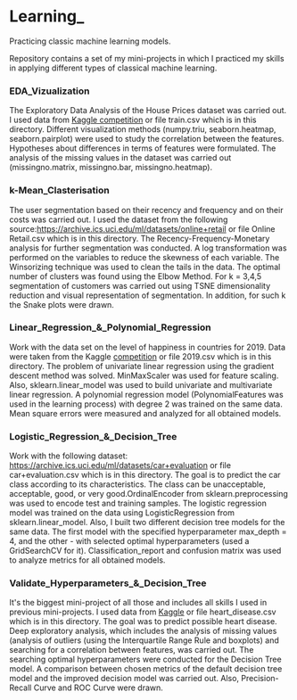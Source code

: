 # Learning_
Practicing classic machine learning models.

Repository contains a set of my mini-projects in which I practiced my skills in applying different types of classical machine learning.

### **EDA_Vizualization**
The Exploratory Data Analysis of the House Prices dataset was carried out. I used data from [Kaggle competition](https://www.kaggle.com/c/house-prices-advanced-regression-techniques) or file train.csv which is in this directory. Different visualization methods (numpy.triu, seaborn.heatmap, seaborn.pairplot) were used to study the correlation between the features. Hypotheses about differences in terms of features were formulated. The analysis of the missing values in the dataset  was carried out (missingno.matrix, missingno.bar, missingno.heatmap).

### **k-Mean_Clasterisation** 
The user segmentation based on their recency and frequency and on their costs was carried out. I used the dataset from the following source:https://archive.ics.uci.edu/ml/datasets/online+retail or file Online Retail.csv which is in this directory. The Recency-Frequency-Monetary analysis for further segmentation was conducted. A log transformation was performed on the variables to reduce the skewness of each variable. The Winsorizing technique was used to clean the tails in the data. The optimal number of clusters was found using the Elbow Method. For k = 3,4,5 segmentation of customers was carried out using TSNE dimensionality reduction and visual representation of segmentation. In addition, for such k  the Snake plots were drawn.

### **Linear_Regression_&_Polynomial_Regression**
Work with the data set on the level of happiness in countries for 2019. Data were taken from the  Kaggle [competition](https://www.kaggle.com/unsdsn/world-happiness?select=2019.csv) or file 2019.csv which is in this directory. The problem of univariate linear regression using the gradient descent method was solved. MinMaxScaler was used for feature scaling. Also,  sklearn.linear_model was used to build univariate and multivariate linear regression. A polynomial regression model (PolynomialFeatures was used in the learning process) with degree 2 was trained on the same data. Mean square errors were measured and analyzed for all obtained models.

### **Logistic_Regression_&_Decision_Tree**
Work with the following dataset: https://archive.ics.uci.edu/ml/datasets/car+evaluation or 
file car+evaluation.csv which is in this directory. The goal is to predict the car class according to its characteristics. The class can be unacceptable, acceptable, good, or very good.OrdinalEncoder from sklearn.preprocessing was used to encode test and training samples. The logistic regression model was trained on the data using LogisticRegression from sklearn.linear_model. Also, I built two different decision tree models for the same data. The first model with the specified hyperparameter max_depth = 4, and  the other - with selected optimal hyperparameters (used a GridSearchCV for it). Classification_report and confusion matrix was used to analyze metrics for all obtained models.

### **Validate_Hyperparameters_&_Decision_Tree**
It's the biggest mini-project of all those and includes all skills I used in previous mini-projects.  I used data from [Kaggle](https://www.kaggle.com/datasets/fedesoriano/heart-failure-prediction) or file heart_disease.csv which is in this directory. The goal was to predict possible heart disease. Deep exploratory analysis, which includes the analysis of missing values (analysis of outliers (using the Interquartile Range Rule and boxplots) and searching for a correlation between features, was carried out. The searching optimal hyperparameters were conducted for the Decision Tree model. A comparison between chosen metrics of the default decision tree model and the improved decision model was carried out. Also, Precision-Recall Curve and ROC Curve were drawn. 
